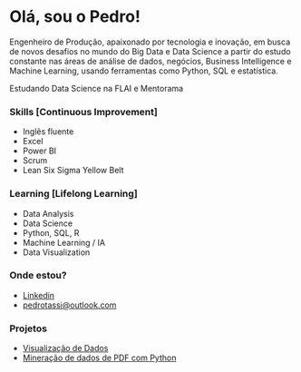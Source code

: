 # Olá, sou o Pedro!
<addr>
  
  Engenheiro de Produção, apaixonado por tecnologia e inovação, em busca de novos desafios no mundo do Big Data e Data Science a partir do estudo constante nas áreas de análise   de  dados, negócios, Business Intelligence e Machine Learning, usando ferramentas como Python, SQL e estatística.
  
  Estudando Data Science na FLAI e Mentorama
  
  ### Skills [Continuous Improvement]
  
  * Inglês fluente
  * Excel 
  * Power BI
  * Scrum
  * Lean Six Sigma Yellow Belt
  
  ### Learning [Lifelong Learning]
  
  * Data Analysis
  * Data Science
  * Python, SQL, R
  * Machine Learning / IA
  * Data Visualization
  
 ### Onde estou?
  
  * [Linkedin](https://www.linkedin.com/in/pedrotassi/)
  * pedrotassi@outlook.com
  
  ### Projetos
  
   * [Visualização de Dados](https://github.com/pedrotassi/datavisual)
   * [Mineração de dados de PDF com Python](https://github.com/pedrotassi/datamining_pdf)

<!---
pedrotassi/pedrotassi is a ✨ special ✨ repository because its `README.md` (this file) appears on your GitHub profile.
You can click the Preview link to take a look at your changes.
--->
